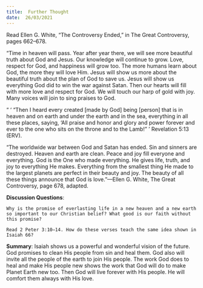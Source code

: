 ```yaml
---
title:  Further Thought
date:  26/03/2021
---
```


Read Ellen G. White, “The Controversy Ended,” in The Great Controversy, pages 662–678.

“Time in heaven will pass. Year after year there, we will see more beautiful truth about God and Jesus. Our knowledge will continue to grow. Love, respect for God, and happiness will grow too. The more humans learn about God, the more they will love Him. Jesus will show us more about the beautiful truth about the plan of God to save us. Jesus will show us everything God did to win the war against Satan. Then our hearts will fill with more love and respect for God. We will touch our harp of gold with joy. Many voices will join to sing praises to God.

“ ‘ “Then I heard every created [made by God] being [person] that is in heaven and on earth and under the earth and in the sea, everything in all these places, saying, ‘All praise and honor and glory and power forever and ever to the one who sits on the throne and to the Lamb!” ’ Revelation 5:13 (ERV).

“The worldwide war between God and Satan has ended. Sin and sinners are destroyed. Heaven and earth are clean. Peace and joy fill everyone and everything. God is the One who made everything. He gives life, truth, and joy to everything He makes. Everything from the smallest thing He made to the largest planets are perfect in their beauty and joy. The beauty of all these things announce that God is love.”—Ellen G. White, The Great Controversy, page 678, adapted.

**Discussion Questions**:

`Why is the promise of everlasting life in a new heaven and a new earth so important to our Christian belief? What good is our faith without this promise?`

`Read 2 Peter 3:10–14. How do these verses teach the same idea shown in Isaiah 66?`

**Summary**: Isaiah shows us a powerful and wonderful vision of the future. God promises to clean His people from sin and heal them. God also will invite all the people of the earth to join His people. The work God does to heal and make His people new shows the work that God will do to make Planet Earth new too. Then God will live forever with His people. He will comfort them always with His love.